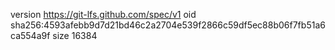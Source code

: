 version https://git-lfs.github.com/spec/v1
oid sha256:4593afebb9d7d21bd46c2a2704e539f2866c59df5ec88b06f7fb51a6ca554a9f
size 16384
